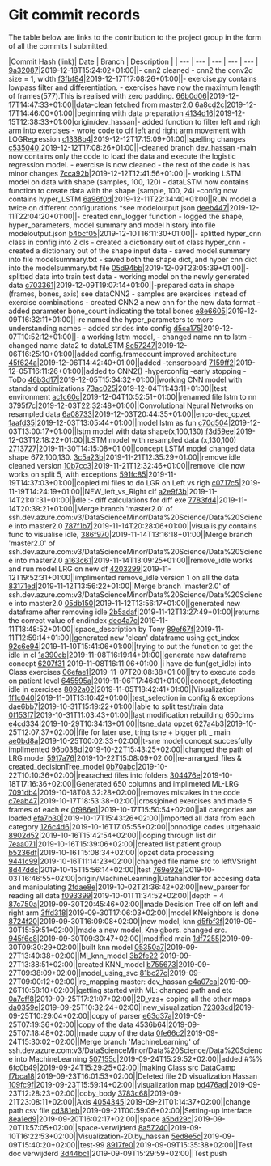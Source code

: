 # Git commit records

The table below are links to the contribution to the project group in the form of all the commits I submitted.

|Commit Hash (link)| Date | Branch | Description |
| --- | --- | --- | --- | --- | 
[9a32087](https://dev.azure.com/DataScienceMinor/Data%20Science/_git/Data%20Science/commit/9a320875851e844fa30dc27a3242c40b76b7c0d4)|2019-12-18T15:24:02+01:00||- cnn2 cleaned - cnn2 the conv2d size = 1, width
[f3fbf84](https://dev.azure.com/DataScienceMinor/Data%20Science/_git/Data%20Science/commit/f3fbf84436bdac4def015ffc25107cd38c177d0f)|2019-12-17T17:08:26+01:00||-  exercise.py contains lowpass filter and differentiation. - exercises have now the maximum length of frames(577).This is realised with zero padding.
[66b0d06](https://dev.azure.com/DataScienceMinor/Data%20Science/_git/Data%20Science/commit/66b0d0603f02bc375286f3bd7e24c4436ba5d32e)|2019-12-17T14:47:33+01:00||data-clean fetched from master2.0
[6a8cd2c](https://dev.azure.com/DataScienceMinor/Data%20Science/_git/Data%20Science/commit/6a8cd2c5e676737316c5004011d94663f7f32012)|2019-12-17T14:46:00+01:00||beginning with data preparation
[4134d16](https://dev.azure.com/DataScienceMinor/Data%20Science/_git/Data%20Science/commit/4134d161421787f6cc3e280d8119c99af7450148)|2019-12-15T12:38:33+01:00|origin/dev_hassan|- added function to filter left and righ arm into exercises - wrote code to clf left and right arm movement with LOGRegression
[c1338b4](https://dev.azure.com/DataScienceMinor/Data%20Science/_git/Data%20Science/commit/c1338b44b638ea06c3b8c4e34164a7ac44d19cba)|2019-12-12T17:15:09+01:00||spelling changes
[c535040](https://dev.azure.com/DataScienceMinor/Data%20Science/_git/Data%20Science/commit/c535040eb9d22d163de734f76e968961047b5422)|2019-12-12T17:08:26+01:00||-cleaned branch dev_hassan -main now contains only the code to load the data and execute the logistic regression model. - exercise is now cleaned - the rest of the code is has minor changes
[7cca92b](https://dev.azure.com/DataScienceMinor/Data%20Science/_git/Data%20Science/commit/7cca92b1c917290050280c3eb644e179f4889bce)|2019-12-12T12:41:56+01:00||-  working LSTM model on data with shape (samples, 100, 120) - dataLSTM now contains function to create data with the shape (sample, 100, 24) -config now contains hyper_LSTM
[6a96f0d](https://dev.azure.com/DataScienceMinor/Data%20Science/_git/Data%20Science/commit/6a96f0dd3d59bf19a582a80d7f97e6a13588783e)|2019-12-11T22:34:40+01:00||RUN model a twice on different configurations *see modeloutput.json
[deeb447](https://dev.azure.com/DataScienceMinor/Data%20Science/_git/Data%20Science/commit/deeb4474c107d07c81589662ec9d1d1fbab89494)|2019-12-11T22:04:20+01:00||- created cnn_logger function - logged the shape, hyper_parameters, model summary and model history into file modeloutput.json
[b4bcf05](https://dev.azure.com/DataScienceMinor/Data%20Science/_git/Data%20Science/commit/b4bcf05ac269066748a8df326b6560ec3b90adb5)|2019-12-10T16:11:30+01:00||- splitted hyper_cnn class in config into 2 cls - created a dictionary out of class hyper_cnn - created a dictionary out of the shape input data - saved model.summary into file modelsummary.txt - saved both the shape dict, and hyper cnn dict into the modelsummary.txt file
[05d94bb](https://dev.azure.com/DataScienceMinor/Data%20Science/_git/Data%20Science/commit/05d94bbca50239524a60b44eb6552907956cc42d)|2019-12-09T23:05:39+01:00||- splitted data into train test data - working model on the newly generated data
[c703361](https://dev.azure.com/DataScienceMinor/Data%20Science/_git/Data%20Science/commit/c7033618bd0d9a7e8dd25ca33ed2d0b7bb0a1ab1)|2019-12-09T19:07:14+01:00||-prepared data in shape (frames, bones, axis) see dataCNN2 - samples are exercises instead of exercise combinations - created CNN2 a new cnn for the new data format - added parameter bone_count indicating the total bones
[e8e6605](https://dev.azure.com/DataScienceMinor/Data%20Science/_git/Data%20Science/commit/e8e66056900f84e95baf6b669ec0a34ba99949cc)|2019-12-09T16:32:11+01:00||-re named the hyper_parameters to more understanding names - added strides into config
[d5ca175](https://dev.azure.com/DataScienceMinor/Data%20Science/_git/Data%20Science/commit/d5ca1752ea120ebacb63c02c8c91f898bfed8b7d)|2019-12-07T10:52:12+01:00||- a working lstm model, - changed name nn to lstm - changed name data2 to dataLSTM
[8c57247](https://dev.azure.com/DataScienceMinor/Data%20Science/_git/Data%20Science/commit/8c57247282efa03b9d2bf521737d8b85af155eea)|2019-12-06T16:25:10+01:00||added config.framecount improved architecture
[45f624a](https://dev.azure.com/DataScienceMinor/Data%20Science/_git/Data%20Science/commit/45f624a69ab812cb9f34460e15ed4b728163a06e)|2019-12-06T14:42:40+01:00||added -tensorboard
[7159ff2](https://dev.azure.com/DataScienceMinor/Data%20Science/_git/Data%20Science/commit/7159ff2a8816d09cc880c9b69ebb69a92903b63d)|2019-12-05T16:11:26+01:00||added to CNN2() -hyperconfig -early stopping -ToDo
[46b3d17](https://dev.azure.com/DataScienceMinor/Data%20Science/_git/Data%20Science/commit/46b3d17eefd7a820c118eb41a821989eca03057f)|2019-12-05T15:34:32+01:00||working CNN model with standard optimizations
[73ac025](https://dev.azure.com/DataScienceMinor/Data%20Science/_git/Data%20Science/commit/73ac0251807dc4a89c344a8c4ccd8b876fea9e09)|2019-12-04T11:43:11+01:00||test environment
[ac1c60c](https://dev.azure.com/DataScienceMinor/Data%20Science/_git/Data%20Science/commit/ac1c60c3a2cf626e1b0fe120d814799f72dd60f2)|2019-12-04T10:52:51+01:00||renamed file lstm to nn
[3795f7c](https://dev.azure.com/DataScienceMinor/Data%20Science/_git/Data%20Science/commit/3795f7c640d213e23e19dbc27adef5eb654f910e)|2019-12-03T22:32:48+01:00||Convolutional Neural Networks on resampled data
[6a08733](https://dev.azure.com/DataScienceMinor/Data%20Science/_git/Data%20Science/commit/6a087338d3981612ca6ad8ed53efa0fd27beae29)|2019-12-03T20:44:35+01:00||enco-dec_opzet
[1aafd35](https://dev.azure.com/DataScienceMinor/Data%20Science/_git/Data%20Science/commit/1aafd35ec5f84a940e661cefefa4ec8b1d2fd673)|2019-12-03T13:05:44+01:00||model lstm as fun
[c70d504](https://dev.azure.com/DataScienceMinor/Data%20Science/_git/Data%20Science/commit/c70d5040c8da1e0226725d8a49eaaecd49f68abc)|2019-12-03T13:00:17+01:00||lstm model with data shape(x,100,130)
[f3d59ee](https://dev.azure.com/DataScienceMinor/Data%20Science/_git/Data%20Science/commit/f3d59eefbe2e9b48dfb4a21cb80b04075f6fbdd9)|2019-12-03T12:18:22+01:00||LSTM model with resampled data (x,130,100)
[2713727](https://dev.azure.com/DataScienceMinor/Data%20Science/_git/Data%20Science/commit/27137274de918a86c08fbe5af90ed746eb5a95f1)|2019-11-30T14:15:08+01:00||concept LSTM model changed data shape 672,100,130.
[3c5a23b](https://dev.azure.com/DataScienceMinor/Data%20Science/_git/Data%20Science/commit/3c5a23ba2e48e1d06b9a9cecde8c4c9ceddbe86f)|2019-11-21T12:35:29+01:00||remove idle cleaned version
[10b7cc3](https://dev.azure.com/DataScienceMinor/Data%20Science/_git/Data%20Science/commit/10b7cc396c5845503054c9eb20b69db08fe44b14)|2019-11-21T12:32:46+01:00||remove idle now works on split 5, with exceptions
[591fc85](https://dev.azure.com/DataScienceMinor/Data%20Science/_git/Data%20Science/commit/591fc85c1e13bc4489f27320eec5f2d090bb77a5)|2019-11-19T14:37:03+01:00||copied ml files to do LGR on Left vs righ
[c0717c5](https://dev.azure.com/DataScienceMinor/Data%20Science/_git/Data%20Science/commit/c0717c5682312730f1c9ddf509be3c4ac8a9fccd)|2019-11-19T14:24:19+01:00||NEW_left_vs_Right clf
[a2e9f3b](https://dev.azure.com/DataScienceMinor/Data%20Science/_git/Data%20Science/commit/a2e9f3bb5e669e5e23dbeaaa0384130ed3b6a7c6)|2019-11-14T21:01:31+01:00||idle :- diff calculations for diff exe
[7783fd4](https://dev.azure.com/DataScienceMinor/Data%20Science/_git/Data%20Science/commit/7783fd47178703525af7c233b4b2dc16bc2b9698)|2019-11-14T20:39:21+01:00||Merge branch 'master2.0' of ssh.dev.azure.com:v3/DataScienceMinor/Data%20Science/Data%20Science into master2.0
[787f1b7](https://dev.azure.com/DataScienceMinor/Data%20Science/_git/Data%20Science/commit/787f1b727258b71e1e06e0395800dd94fc6f6ea5)|2019-11-14T20:28:06+01:00||visualis.py contains func to visualise idle,
[386f970](https://dev.azure.com/DataScienceMinor/Data%20Science/_git/Data%20Science/commit/386f9700b1b7f628f2b56bb83c9eb4a79dd1df85)|2019-11-14T13:16:18+01:00||Merge branch 'master2.0' of ssh.dev.azure.com:v3/DataScienceMinor/Data%20Science/Data%20Science into master2.0
[a163c61](https://dev.azure.com/DataScienceMinor/Data%20Science/_git/Data%20Science/commit/a163c61c7638565ad13f04300f16eda46face4d6)|2019-11-14T13:09:25+01:00||remove_idle works and  run model LRG on new df
[4203299](https://dev.azure.com/DataScienceMinor/Data%20Science/_git/Data%20Science/commit/42032997f99e0f20b2ea776982eed1cc72993856)|2019-11-12T19:52:31+01:00||implimented  remove_idle version 1 on all the data
[83171ed](https://dev.azure.com/DataScienceMinor/Data%20Science/_git/Data%20Science/commit/83171ed59994a5f30032342e7accaa9d2a21fed3)|2019-11-12T13:56:22+01:00||Merge branch 'master2.0' of ssh.dev.azure.com:v3/DataScienceMinor/Data%20Science/Data%20Science into master2.0
[05db150](https://dev.azure.com/DataScienceMinor/Data%20Science/_git/Data%20Science/commit/05db15081a5b7e5f6d45092532c3dae4c1035ff0)|2019-11-12T13:56:17+01:00||generated new dataframe after removing idle
[2b5adaf](https://dev.azure.com/DataScienceMinor/Data%20Science/_git/Data%20Science/commit/2b5adaf974b3461a5f389117a0645d555331036b)|2019-11-12T13:27:49+01:00||returns the correct value of endindex
[dec4a7c](https://dev.azure.com/DataScienceMinor/Data%20Science/_git/Data%20Science/commit/dec4a7c0e7d5750a277a2907170c8e412a2780ce)|2019-11-11T18:48:52+01:00||space_description by Tony
[89ef67f](https://dev.azure.com/DataScienceMinor/Data%20Science/_git/Data%20Science/commit/89ef67f0c1c5f93f443995232bc284d1fecebd4f)|2019-11-11T12:59:14+01:00||generated new 'clean' dataframe using get_index
[92c6e94](https://dev.azure.com/DataScienceMinor/Data%20Science/_git/Data%20Science/commit/92c6e94ae10c048be9cafed597eeea3c87036ae1)|2019-11-10T15:41:06+01:00||trying to put the function to get the idle in cl
[1a390cb](https://dev.azure.com/DataScienceMinor/Data%20Science/_git/Data%20Science/commit/1a390cbab20f2e1b84eb79bbaf08e53f5b2a2fcb)|2019-11-08T16:19:14+01:00||generate new dataframe concept
[6207f31](https://dev.azure.com/DataScienceMinor/Data%20Science/_git/Data%20Science/commit/6207f3115f4f06b4a95fab5890a242e06d68658e)|2019-11-08T16:11:06+01:00||i have de fun(get_idle) into  Class exercises
[06efae1](https://dev.azure.com/DataScienceMinor/Data%20Science/_git/Data%20Science/commit/06efae15fd26da68230dd77bdc513269032ba66e)|2019-11-07T20:08:38+01:00||try to execute code on patient level
[645595a](https://dev.azure.com/DataScienceMinor/Data%20Science/_git/Data%20Science/commit/645595ace124155a54170534804b13ac3e96934e)|2019-11-06T17:46:01+01:00||concept_detecting idle in exercises
[8092a02](https://dev.azure.com/DataScienceMinor/Data%20Science/_git/Data%20Science/commit/8092a02cae788debe1c5462d8caf051affc7e6ec)|2019-11-05T18:42:41+01:00||Visualization
[1f1c040](https://dev.azure.com/DataScienceMinor/Data%20Science/_git/Data%20Science/commit/1f1c0408df35b7b6851de7707ed45a3d06181e00)|2019-11-01T13:10:42+01:00||test_selection in config & exceptions
[dae6bb7](https://dev.azure.com/DataScienceMinor/Data%20Science/_git/Data%20Science/commit/dae6bb79d7f83484286736c178bfe0d130b523b6)|2019-10-31T15:19:22+01:00||able to split test/train data
[0f153f7](https://dev.azure.com/DataScienceMinor/Data%20Science/_git/Data%20Science/commit/0f153f723686b39ffdcab0dac312d614f26466ec)|2019-10-31T11:03:43+01:00||last modification rebuilding 650clms
[e4cd334](https://dev.azure.com/DataScienceMinor/Data%20Science/_git/Data%20Science/commit/e4cd33469f64a460c387f2692de18c701f17ab9f)|2019-10-29T10:34:13+01:00||tsne_data opzet
[627a4b3](https://dev.azure.com/DataScienceMinor/Data%20Science/_git/Data%20Science/commit/627a4b33caf7c95c8ee5b66f07e8bd3f1b5780d1)|2019-10-25T12:07:37+02:00||file for later use, tring tsne + bigger plt _ main
[ae0bd8a](https://dev.azure.com/DataScienceMinor/Data%20Science/_git/Data%20Science/commit/ae0bd8ad1f80ff07d4d61bebc8e6a91169f892a3)|2019-10-25T00:02:33+02:00||t-sne model concept succesfully implimented
[96b038d](https://dev.azure.com/DataScienceMinor/Data%20Science/_git/Data%20Science/commit/96b038df31778bf312497215a4c9aef04e6f9af8)|2019-10-22T15:43:25+02:00||changed the path of  LRG model
[5917a76](https://dev.azure.com/DataScienceMinor/Data%20Science/_git/Data%20Science/commit/5917a7637684b9442d82ed8e23ac050265153798)|2019-10-22T15:08:09+02:00||re-arranged_files & created_decisionTree_model
[0b70abc](https://dev.azure.com/DataScienceMinor/Data%20Science/_git/Data%20Science/commit/0b70abc1a7a031c15499e35a79dcd94849dfc746)|2019-10-22T10:10:36+02:00||rearached files into folders
[304476e](https://dev.azure.com/DataScienceMinor/Data%20Science/_git/Data%20Science/commit/304476ee8d14e61ff04782ada34f8df77daa68b5)|2019-10-18T17:16:36+02:00||Generated 650 columns and implimeted  ML-LRG
[7091db4](https://dev.azure.com/DataScienceMinor/Data%20Science/_git/Data%20Science/commit/7091db45bd3ae6f023018d7d95d4667388fc68ce)|2019-10-18T08:32:28+02:00||removes mistakes in the code
[c7eab47](https://dev.azure.com/DataScienceMinor/Data%20Science/_git/Data%20Science/commit/c7eab472f643ef840b0017b3f87f0d8bbac8e89b)|2019-10-17T18:53:38+02:00||crossjoined exercises and made 5 frames of each ex
[0f986e1](https://dev.azure.com/DataScienceMinor/Data%20Science/_git/Data%20Science/commit/0f986e15aefe7153014975595d5fcf2b2a7d9d1b)|2019-10-17T15:50:54+02:00||all categories are loaded
[efa7b30](https://dev.azure.com/DataScienceMinor/Data%20Science/_git/Data%20Science/commit/efa7b3071e061103e340ba58b53eda3bb79308ff)|2019-10-17T15:43:26+02:00||imported all data from each category
[126c4d6](https://dev.azure.com/DataScienceMinor/Data%20Science/_git/Data%20Science/commit/126c4d624f69f0b9398cb86cb20c1d0ecefd2fa9)|2019-10-16T17:05:55+02:00||onnodige codes uitgehaald
[8902d52](https://dev.azure.com/DataScienceMinor/Data%20Science/_git/Data%20Science/commit/8902d520bccf1584d74e18c2a49c2a6547fffc29)|2019-10-16T15:42:54+02:00||looping through list dir
[7eaa071](https://dev.azure.com/DataScienceMinor/Data%20Science/_git/Data%20Science/commit/7eaa071b82f0ea83fc9d3776614c6c03189723a8)|2019-10-16T15:39:06+02:00||created list patient group
[b5236df](https://dev.azure.com/DataScienceMinor/Data%20Science/_git/Data%20Science/commit/b5236df1bcd2ef3c30d0be511b870818248a18bd)|2019-10-16T15:08:34+02:00||opzet data processing
[9441c99](https://dev.azure.com/DataScienceMinor/Data%20Science/_git/Data%20Science/commit/9441c99f0585b7f59b63e24905bcdc13eae6073e)|2019-10-16T11:14:23+02:00||changed file name src to leftVSright
[8d47ddc](https://dev.azure.com/DataScienceMinor/Data%20Science/_git/Data%20Science/commit/8d47ddc2a2cad5043e28ff1e572498d7c3926dda)|2019-10-15T15:56:14+02:00||test
[769e92e](https://dev.azure.com/DataScienceMinor/Data%20Science/_git/Data%20Science/commit/769e92ee58c51bc552e056c1080ce1d3f7f2e70f)|2019-10-03T16:46:55+02:00|origin/MachineLearning|Datahandler for  accesing data and manipulating
[2fdae8e](https://dev.azure.com/DataScienceMinor/Data%20Science/_git/Data%20Science/commit/2fdae8ec283e3c14b3b9ab58a202eac31c1d0e6a)|2019-10-02T21:36:42+02:00||new_parser for reading all data
[f093399](https://dev.azure.com/DataScienceMinor/Data%20Science/_git/Data%20Science/commit/f0933996c781ef9fa4b1e5fa6377692ed0934235)|2019-10-01T11:34:52+02:00||depth = 4
[87c750a](https://dev.azure.com/DataScienceMinor/Data%20Science/_git/Data%20Science/commit/87c750a3f09885d1b43670a763066af214189dea)|2019-09-30T20:45:46+02:00||made Decision Tree clf on left and right arm
[3ffd318](https://dev.azure.com/DataScienceMinor/Data%20Science/_git/Data%20Science/commit/3ffd318119c9b87a759844726f40be3585dc0502)|2019-09-30T17:06:03+02:00||model KNeighbors is done
[8724f20](https://dev.azure.com/DataScienceMinor/Data%20Science/_git/Data%20Science/commit/8724f2036654632cef1be79d9b445c86d4f828b0)|2019-09-30T16:09:08+02:00||new model, knn
[d5fbf3f](https://dev.azure.com/DataScienceMinor/Data%20Science/_git/Data%20Science/commit/d5fbf3f610ab505081ff3c577bef3bd564375c15)|2019-09-30T15:59:51+02:00||made a new model, Kneigbors. changed src.
[945f6c8](https://dev.azure.com/DataScienceMinor/Data%20Science/_git/Data%20Science/commit/945f6c85e800e022624377a14858d157a3246c89)|2019-09-30T09:30:47+02:00||modified main
[1df7255](https://dev.azure.com/DataScienceMinor/Data%20Science/_git/Data%20Science/commit/1df72558a6b04d118ee8fb81068e3268d2bf3b1c)|2019-09-30T09:30:29+02:00||built knn model
[05350a7](https://dev.azure.com/DataScienceMinor/Data%20Science/_git/Data%20Science/commit/05350a7ac187e1fece0ff03b10e541ee2c45a140)|2019-09-27T13:40:38+02:00||Ml_knn_model
[3b2fe22](https://dev.azure.com/DataScienceMinor/Data%20Science/_git/Data%20Science/commit/3b2fe22b1a68da6762f4bfed6b1cf31a0fed8006)|2019-09-27T13:38:51+02:00||created KNN_model
[b755673](https://dev.azure.com/DataScienceMinor/Data%20Science/_git/Data%20Science/commit/b755673d33af3e2f862af008dee886d125cb09d6)|2019-09-27T09:38:09+02:00||model_using_svc
[81bc27c](https://dev.azure.com/DataScienceMinor/Data%20Science/_git/Data%20Science/commit/81bc27cea27636978a7b4eeb4e4740b07ef3be5f)|2019-09-27T09:00:12+02:00||re_mapping master: dev_hassan
[c4a07ca](https://dev.azure.com/DataScienceMinor/Data%20Science/_git/Data%20Science/commit/c4a07caec77ea1ddbd94e91f747dddd055dfacd7)|2019-09-26T10:58:10+02:00||getting started with ML: changed path and etc
[0a7cff8](https://dev.azure.com/DataScienceMinor/Data%20Science/_git/Data%20Science/commit/0a7cff8495726edc814fdec2a544735c2d86e009)|2019-09-25T17:21:07+02:00||2D_vzs+ coping all the other maps
[da0359e](https://dev.azure.com/DataScienceMinor/Data%20Science/_git/Data%20Science/commit/da0359e5ebf7586de303749cc7ac06f1a12cb0e2)|2019-09-25T10:32:24+02:00||new_visualization
[72303cd](https://dev.azure.com/DataScienceMinor/Data%20Science/_git/Data%20Science/commit/72303cd6b130f035794f10480ab36167586e735f)|2019-09-25T10:29:04+02:00||copy of parser
[e63d37a](https://dev.azure.com/DataScienceMinor/Data%20Science/_git/Data%20Science/commit/e63d37a5c8e57dc647533e3c4cb39f37b15f0b0a)|2019-09-25T07:19:36+02:00||copy of the data
[4536b64](https://dev.azure.com/DataScienceMinor/Data%20Science/_git/Data%20Science/commit/4536b64f73f3086c63d3bc028ade083ac8c74156)|2019-09-25T07:18:48+02:00||made copy of the data
[0fe66c2](https://dev.azure.com/DataScienceMinor/Data%20Science/_git/Data%20Science/commit/0fe66c2777e15c06eca613c2291ce93858b0e401)|2019-09-24T15:30:02+02:00||Merge branch 'MachineLearning' of ssh.dev.azure.com:v3/DataScienceMinor/Data%20Science/Data%20Science into MachineLearning
[507155c](https://dev.azure.com/DataScienceMinor/Data%20Science/_git/Data%20Science/commit/507155cdf2155c12d43fedfc4e1b398cd36dfed7)|2019-09-24T15:29:52+02:00||added #%%
[6fc0b49](https://dev.azure.com/DataScienceMinor/Data%20Science/_git/Data%20Science/commit/6fc0b4947672bf5df5a77cf774193cf0bc387a98)|2019-09-24T15:29:25+02:00||making Class  src DataCamp
[f7bca18](https://dev.azure.com/DataScienceMinor/Data%20Science/_git/Data%20Science/commit/f7bca18881f74f1f1021ccd8622d077dac087ace)|2019-09-23T16:01:53+02:00||Deleted file 2D visualization Hassan
[109fc9f](https://dev.azure.com/DataScienceMinor/Data%20Science/_git/Data%20Science/commit/109fc9f30ac41ee5538caf7407747c0099a8eec0)|2019-09-23T15:59:14+02:00||visualization map
[bd476ad](https://dev.azure.com/DataScienceMinor/Data%20Science/_git/Data%20Science/commit/bd476ad091a9b8e2c9965699b872f562d3e0222c)|2019-09-23T12:28:23+02:00||coby_body
[3783c68](https://dev.azure.com/DataScienceMinor/Data%20Science/_git/Data%20Science/commit/3783c6815db15367bb53dabfb942962859f7ae24)|2019-09-21T23:08:11+02:00||Axis
[4054345](https://dev.azure.com/DataScienceMinor/Data%20Science/_git/Data%20Science/commit/4054345fd85ff814becb3fb50f677f66b1988b04)|2019-09-21T01:14:37+02:00||change path csv file
[cd381eb](https://dev.azure.com/DataScienceMinor/Data%20Science/_git/Data%20Science/commit/cd381eba819ae0071b03642ff53b4103995b6bf1)|2019-09-21T00:59:06+02:00||Setting-up interface
[8ea1ed9](https://dev.azure.com/DataScienceMinor/Data%20Science/_git/Data%20Science/commit/8ea1ed95687c2bf382eb60288e289af984379ed1)|2019-09-20T16:02:17+02:00||space
[a5bd29c](https://dev.azure.com/DataScienceMinor/Data%20Science/_git/Data%20Science/commit/a5bd29cf56b8a4b650d0265ab8b8ca77f6dae718)|2019-09-20T11:57:05+02:00||space-verwijderd
[8a57240](https://dev.azure.com/DataScienceMinor/Data%20Science/_git/Data%20Science/commit/8a5724077f573920c8ebccd8da0b3f4715502e6c)|2019-09-10T16:22:53+02:00||Visualization-2D.by_hassan
[5ed8e5c](https://dev.azure.com/DataScienceMinor/Data%20Science/_git/Data%20Science/commit/5ed8e5ca235f6ca2f0feea0fb08b09a561a86e9b)|2019-09-09T15:40:20+02:00||test-99
[8917fe0](https://dev.azure.com/DataScienceMinor/Data%20Science/_git/Data%20Science/commit/8917fe059453d450b3d5a8712b3b5cbdfed817b1)|2019-09-09T15:35:38+02:00||Test doc verwijderd
[3d44bc1](https://dev.azure.com/DataScienceMinor/Data%20Science/_git/Data%20Science/commit/3d44bc1f2101a0836a91832a1fd8f03eb36a3afc)|2019-09-09T15:29:59+02:00||Test push




